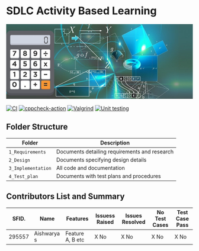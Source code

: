 # SDLC Activity Based Learning
![Banner](https://github.com/295557/Mini_Project/blob/main/1_Requirements/projcalculator.jpg)



[![CI](https://github.com/295557/Mini_Project/actions/workflows/main.yml/badge.svg)](https://github.com/295557/Mini_Project/actions/workflows/main.yml)
[![cppcheck-action](https://github.com/295557/Mini_Project/actions/workflows/cppcheck.yml/badge.svg)](https://github.com/295557/Mini_Project/actions/workflows/cppcheck.yml)
[![Valgrind](https://github.com/295557/Mini_Project/actions/workflows/valgrind.yml/badge.svg)](https://github.com/295557/Mini_Project/actions/workflows/valgrind.yml)
[![Unit testing](https://github.com/295557/Mini_Project/actions/workflows/unittest.yml/badge.svg)](https://github.com/295557/Mini_Project/actions/workflows/unittest.yml)

## Folder Structure
Folder             | Description
-------------------| -----------------------------------------
`1_Requirements`   | Documents detailing requirements and research
`2_Design`         | Documents specifying design details
`3_Implementation` | All code and documentation
`4_Test_plan`      | Documents with test plans and procedures

## Contributors List and Summary

SFID.  |  Name      |    Features                      | Issuess Raised |Issues Resolved|No Test Cases|Test Case Pass
-------|-----------|-----------------------------------|----------------|---------------|-------------|--------------
295557 | Aishwarya s  | Feature A, B etc               | X No           | X No          |X No         |X No     

